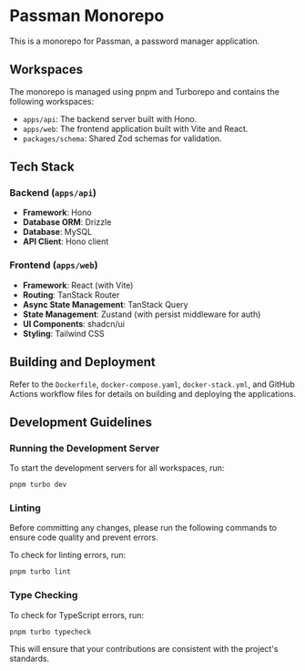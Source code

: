 # Passman Monorepo

This is a monorepo for Passman, a password manager application.

## Workspaces

The monorepo is managed using pnpm and Turborepo and contains the following workspaces:

- `apps/api`: The backend server built with Hono.
- `apps/web`: The frontend application built with Vite and React.
- `packages/schema`: Shared Zod schemas for validation.

## Tech Stack

### Backend (`apps/api`)

- **Framework**: Hono
- **Database ORM**: Drizzle
- **Database**: MySQL
- **API Client**: Hono client

### Frontend (`apps/web`)

- **Framework**: React (with Vite)
- **Routing**: TanStack Router
- **Async State Management**: TanStack Query
- **State Management**: Zustand (with persist middleware for auth)
- **UI Components**: shadcn/ui
- **Styling**: Tailwind CSS

## Building and Deployment

Refer to the `Dockerfile`, `docker-compose.yaml`, `docker-stack.yml`, and GitHub Actions workflow files for details on building and deploying the applications.

## Development Guidelines

### Running the Development Server

To start the development servers for all workspaces, run:

```bash
pnpm turbo dev
```

### Linting

Before committing any changes, please run the following commands to ensure code quality and prevent errors.

To check for linting errors, run:

```bash
pnpm turbo lint
```

### Type Checking

To check for TypeScript errors, run:

```bash
pnpm turbo typecheck
```

This will ensure that your contributions are consistent with the project's standards.
